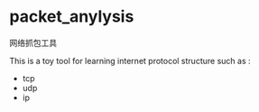 # packet_anylysis
网络抓包工具

This is a toy tool for learning internet protocol structure such as :    
+ tcp
+ udp
+ ip
